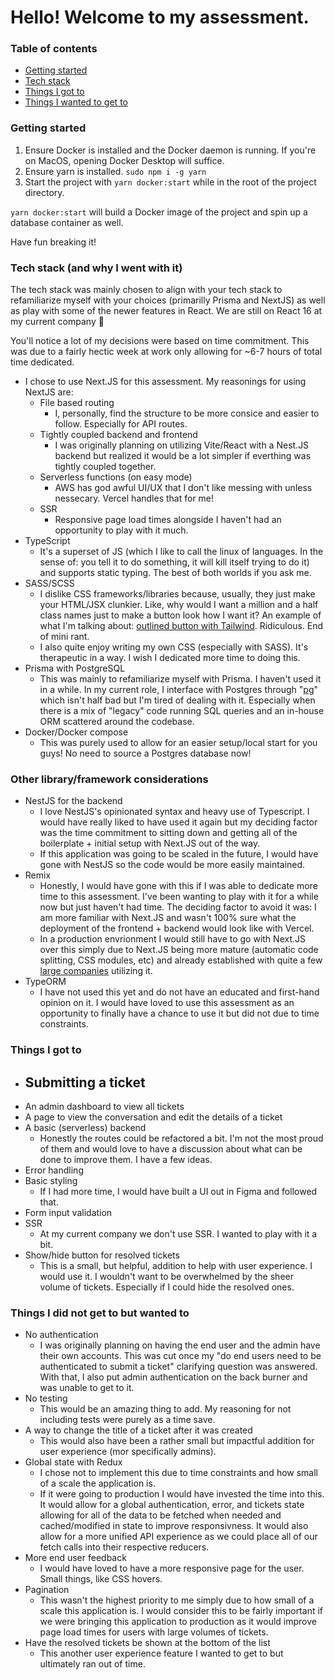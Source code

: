 # Hello! Welcome to my assessment.

### Table of contents

- [Getting started](#getting-started)
- [Tech stack](#tech)
- [Things I got to](#got-to)
- [Things I wanted to get to](#wanted-to)

<section id="getting-started">

### Getting started

1. Ensure Docker is installed and the Docker daemon is running. If you're on MacOS, opening Docker Desktop will suffice.
2. Ensure yarn is installed. `sudo npm i -g yarn`
3. Start the project with `yarn docker:start` while in the root of the project directory.

`yarn docker:start` will build a Docker image of the project and spin up a database container as well.

Have fun breaking it!

</section>

<section id="tech">

### Tech stack (and why I went with it)

The tech stack was mainly chosen to align with your tech stack to refamiliarize myself with your choices (primarilly Prisma and NextJS)
as well as play with some of the newer features in React. We are still on React 16 at my current company 😬

You'll notice a lot of my decisions were based on time commitment. This was due to a fairly hectic week at work only allowing for ~6-7 hours of total time dedicated.

- I chose to use Next.JS for this assessment. My reasonings for using NextJS are:
  - File based routing
    - I, personally, find the structure to be more consice and easier to follow. Especially for API routes.
  - Tightly coupled backend and frontend
    - I was originally planning on utilizing Vite/React with a Nest.JS backend but realized it would be a lot simpler if everthing was tightly coupled together.
  - Serverless functions (on easy mode)
    - AWS has god awful UI/UX that I don't like messing with unless nessecary. Vercel handles that for me!
  - SSR
    - Responsive page load times alongside I haven't had an opportunity to play with it much.
- TypeScript
  - It's a superset of JS (which I like to call the linux of languages. In the sense of: you tell it to do something, it will kill itself trying to do it) and supports static typing. The best of both worlds if you ask me.
- SASS/SCSS
  - I dislike CSS frameworks/libraries because, usually, they just make your HTML/JSX clunkier. Like, why would I want a million and a half class names just to make a button look how I want it? An example of what I'm talking about: [outlined button with Tailwind](https://v1.tailwindcss.com/components/buttons#outline). Ridiculous. End of mini rant.
  - I also quite enjoy writing my own CSS (especially with SASS). It's therapeutic in a way. I wish I dedicated more time to doing this.
- Prisma with PostgreSQL
  - This was mainly to refamiliarize myself with Prisma. I haven't used it in a while. In my current role, I interface with Postgres through "[pg](https://www.npmjs.com/package/pg)" which isn't half bad but I'm tired of dealing with it. Especially when there is a mix of "legacy" code running SQL queries and an in-house ORM scattered around the codebase.
- Docker/Docker compose
  - This was purely used to allow for an easier setup/local start for you guys! No need to source a Postgres database now!

### Other library/framework considerations

- NestJS for the backend
  - I love NestJS's opinionated syntax and heavy use of Typescript. I would have really liked to have used it again but my deciding factor was the time commitment to sitting down and getting all of the boilerplate + initial setup with Next.JS out of the way.
  - If this application was going to be scaled in the future, I would have gone with NestJS so the code would be more easily maintained.
- Remix
  - Honestly, I would have gone with this if I was able to dedicate more time to this assessment. I've been wanting to play with it for a while now but just haven't had time. The deciding factor to avoid it was: I am more familiar with Next.JS and wasn't 100% sure what the deployment of the frontend + backend would look like with Vercel.
  - In a production envrionment I would still have to go with Next.JS over this simply due to Next.JS being more mature (automatic code splitting, CSS modules, etc) and already established with quite a few [large companies](https://nextjs.org/showcase) utilizing it.
- TypeORM
  - I have not used this yet and do not have an educated and first-hand opinion on it. I would have loved to use this assessment as an opportunity to finally have a chance to use it but did not due to time constraints.

</section>

<section id="got-to">

### Things I got to

- ## Submitting a ticket
- An admin dashboard to view all tickets
- A page to view the conversation and edit the details of a ticket
- A basic (serverless) backend
  - Honestly the routes could be refactored a bit. I'm not the most proud of them and would love to have a discussion about what can be done to improve them. I have a few ideas.
- Error handling
- Basic styling
  - If I had more time, I would have built a UI out in Figma and followed that.
- Form input validation
- SSR
  - At my current company we don't use SSR. I wanted to play with it a bit.
- Show/hide button for resolved tickets
  - This is a small, but helpful, addition to help with user experience. I would use it. I wouldn't want to be overwhelmed by the sheer volume of tickets. Especially if I could hide the resolved ones.

</section>

<section id="wanted-to">

### Things I did not get to but wanted to

- No authentication
  - I was originally planning on having the end user and the admin have their own accounts. This was cut once my "do end users need to be authenticated to submit a ticket" clarifying question was answered. With that, I also put admin authentication on the back burner and was unable to get to it.
- No testing
  - This would be an amazing thing to add. My reasoning for not including tests were purely as a time save.
- A way to change the title of a ticket after it was created
  - This would also have been a rather small but impactful addition for user experience (mor specifically admins).
- Global state with Redux
  - I chose not to implement this due to time constraints and how small of a scale the application is.
  - If it were going to production I would have invested the time into this. It would allow for a global authentication, error, and tickets state allowing for all of the data to be fetched when needed and cached/modified in state to improve responsivness. It would also allow for a more unified API experience as we could place all of our fetch calls into their respective reducers.
- More end user feedback
  - I would have loved to have a more responsive page for the user. Small things, like CSS hovers.
- Pagination
  - This wasn't the highest priority to me simply due to how small of a scale this application is. I would consider this to be fairly important if we were bringing this application to production as it would improve page load times for users with large volumes of tickets.
- Have the resolved tickets be shown at the bottom of the list
  - This another user experience feature I wanted to get to but ultimately ran out of time.

</section>
